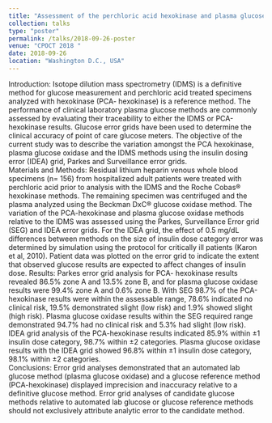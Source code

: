```yaml
---
title: "Assessment of the perchloric acid hexokinase and plasma glucose oxidase methods using glucose error grids"
collection: talks
type: "poster"
permalink: /talks/2018-09-26-poster
venue: "CPOCT 2018 "
date: 2018-09-26
location: "Washington D.C., USA"
---
```


Introduction: Isotope dilution mass spectrometry (IDMS) is a definitive method for glucose measurement and perchloric acid treated specimens analyzed with hexokinase (PCA- hexokinase) is a reference method.  The performance of clinical laboratory plasma glucose methods are commonly assessed by evaluating their traceability to either the IDMS or PCA-hexokinase results.  Glucose error grids have been used to determine the clinical accuracy of point of care glucose meters. The objective of the current study was to describe the variation amongst the PCA hexokinase, plasma glucose oxidase and the IDMS methods using the insulin dosing error (IDEA) grid, Parkes and Surveillance error grids.  
Materials and Methods: Residual lithium heparin venous whole blood specimens (n= 156) from hospitalized adult patients were treated with perchloric acid prior to analysis with the IDMS and the Roche Cobas® hexokinase methods.  The remaining specimen was centrifuged and the plasma analyzed using the Beckman DxC® glucose oxidase method.  The variation of the PCA-hexokinase and plasma glucose oxidase methods relative to the IDMS was assessed using the Parkes, Surveillance Error grid (SEG) and IDEA error grids.  For the IDEA grid, the effect of 0.5 mg/dL differences between methods on the size of insulin dose category error was determined by simulation using the protocol for critically ill patients (Karon et al, 2010).  Patient data was plotted on the error grid to indicate the extent that observed glucose results are expected to affect changes of insulin dose.
Results: Parkes error grid analysis for PCA- hexokinase results revealed 86.5% zone A and 13.5% zone B, and for plasma glucose oxidase results were 99.4% zone A and 0.6% zone B. With SEG 98.7% of the PCA-hexokinase results were within the assessable range, 78.6% indicated no clinical risk, 19.5% demonstrated slight (low risk) and 1.9% showed slight (high risk).  Plasma glucose oxidase results within the SEG required range demonstrated 94.7% had no clinical risk and 5.3% had slight (low risk).  IDEA grid analysis of the PCA-hexokinase results indicated 85.9% within ±1 insulin dose category, 98.7% within ±2 categories.  Plasma glucose oxidase results with the IDEA grid showed 96.8% within ±1 insulin dose category, 98.1% within ±2 categories.  
Conclusions:  Error grid analyses demonstrated that an automated lab glucose method (plasma glucose oxidase) and a glucose reference method (PCA-hexokinase) displayed imprecision and inaccuracy relative to a definitive glucose method. Error grid analyses of candidate glucose methods relative to automated lab glucose or glucose reference methods should not exclusively attribute analytic error to the candidate method. 
